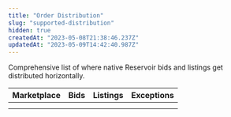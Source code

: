 ```yaml
---
title: "Order Distribution"
slug: "supported-distribution"
hidden: true
createdAt: "2023-05-08T21:38:46.237Z"
updatedAt: "2023-05-09T14:42:40.987Z"
---
```

Comprehensive list of where native Reservoir bids and listings get distributed horizontally.

| Marketplace | Bids | Listings | Exceptions |
| :---------- | :--- | :------- | :--------- |
|             |      |          |            |
|             |      |          |            |